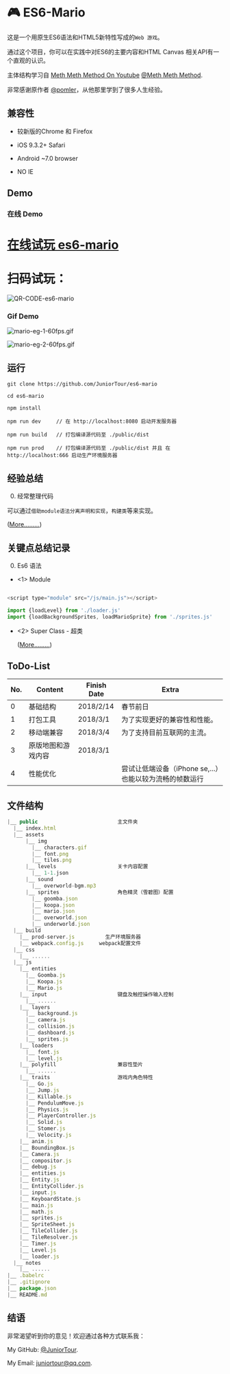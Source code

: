 # 🎮 ES6-Mario

这是一个用原生ES6语法和HTML5新特性写成的`Web 游戏`。

通过这个项目，你可以在实践中对ES6的主要内容和HTML Canvas 相关API有一个直观的认识。

主体结构学习自 [Meth Meth Method On Youtube](https://www.youtube.com/channel/UC8A0M0eDttdB11MHxX58vXQ) [@Meth Meth Method](https://github.com/meth-meth-method).

非常感谢原作者 [@pomler](https://github.com/pomle)，从他那里学到了很多人生经验。


## 兼容性

- 较新版的Chrome 和 Firefox

- iOS 9.3.2+ Safari

- Android ~7.0 browser

- NO IE


## Demo

### 在线 Demo

# [在线试玩 es6-mario](http://juniortour.net:666/)

# 扫码试玩：

![QR-CODE-es6-mario](https://github.com/JuniorTour/es6-mario/blob/master/public/notes/demo-img/es6-mario-qr-code.png?raw=true)


### Gif Demo

![mario-eg-1-60fps.gif](https://github.com/JuniorTour/es6-mario/blob/master/public/notes/demo-img/mario-eg-1-60fps.gif?raw=true)

![mario-eg-2-60fps.gif](https://github.com/JuniorTour/es6-mario/blob/master/public/notes/demo-img/mario-eg-2-60fps.gif?raw=true)


## 运行

```
git clone https://github.com/JuniorTour/es6-mario

cd es6-mario

npm install

npm run dev     // 在 http://localhost:8080 启动开发服务器

npm run build   // 打包编译源代码至 ./public/dist

npm run prod    // 打包编译源代码至 ./public/dist 并且 在 http://localhost:666 启动生产环境服务器

```


## 经验总结

0. 经常整理代码

可以通过`借助module语法分离声明和实现`，`构建类`等来实现。

([More.........](https://github.com/JuniorTour/es6-mario/blob/master/public/notes/notes.md))



## 关键点总结记录

0. Es6 语法

- <1> Module

``` javascript

<script type="module" src="/js/main.js"></script>

import {loadLevel} from './loader.js'
import {loadBackgroundSprites, loadMarioSprite} from './sprites.js'

```

- <2> Super Class - 超类

  ([More.........](https://github.com/JuniorTour/es6-mario/blob/master/public/notes/notes.md))





## ToDo-List

| No.  | Content                                    | Finish Date | Extra                                                                                                          |
| ---- | -------------------------- | ----------- | ----------------------------------------                                        |
| 0    | 基础结构                                     | 2018/2/14   | 春节前日                                                                                                  |
| 1    | 打包工具                                     | 2018/3/1      | 为了实现更好的兼容性和性能。                                                           |
| 2    | 移动端兼容                                | 2018/3/4      | 为了支持目前互联网的主流。                                                               |
| 3    | 原版地图和游戏内容                  | 2018/3/1      |                                                                                                                |
| 4    | 性能优化                                    |                         | 尝试让低端设备（iPhone se,...）也能以较为流畅的帧数运行               |



## 文件结构

```javascript
|__ public                          主文件夹
  |__ index.html
  |__ assets
      |__ img
        |__ characters.gif
        |__ font.png
        |__ tiles.png
      |__ levels                    关卡内容配置
        |__ 1-1.json
      |__ sound
        |__ overworld-bgm.mp3
      |__ sprites                   角色精灵（雪碧图）配置
        |__ goomba.json
        |__ koopa.json
        |__ mario.json
        |__ overworld.json
        |__ underworld.json
  |__ build
    |__ prod-server.js          生产环境服务器
    |__ webpack.config.js     webpack配置文件
  |__ css
    |__ ......
  |__ js
    |__ entities
      |__ Goomba.js
      |__ Koopa.js
      |__ Mario.js
    |__ input                       键盘及触控操作输入控制
      |__ ......
    |__ layers
      |__ background.js
      |__ camera.js
      |__ collision.js
      |__ dashboard.js
      |__ sprites.js
    |__ loaders
      |__ font.js
      |__ level.js
    |__ polyfill                    兼容性垫片
      |__ ......
    |__ traits                      游戏内角色特性
      |__ Go.js
      |__ Jump.js
      |__ Killable.js
      |__ PendulumMove.js
      |__ Physics.js
      |__ PlayerController.js
      |__ Solid.js
      |__ Stomer.js
      |__ Velocity.js
    |__ anim.js
    |__ BoundingBox.js
    |__ Camera.js
    |__ compositor.js
    |__ debug.js
    |__ entities.js
    |__ Entity.js
    |__ EntityCollider.js
    |__ input.js
    |__ KeyboardState.js
    |__ main.js
    |__ math.js
    |__ sprites.js
    |__ SpriteSheet.js
    |__ TileCollider.js
    |__ TileResolver.js
    |__ Timer.js
    |__ Level.js
    |__ loader.js
  |__ notes
    |__ ......
|__ .babelrc
|__ .gitignore
|__ package.json
|__ README.md

```


## 结语

非常渴望听到你的意见！欢迎通过各种方式联系我：

My GitHub: [@JuniorTour](https://github.com/JuniorTour).

My Email: [juniortour@qq.com](mailto:juniortour@qq.com).